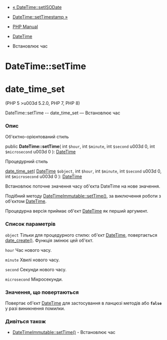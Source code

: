 - [« DateTime::setISODate](datetime.setisodate.md)
- [DateTime::setTimestamp »](datetime.settimestamp.md)

- [PHP Manual](index.md)
- [DateTime](class.datetime.md)
- Встановлює час

# DateTime::setTime

# date_time_set

(PHP 5 \>u003d 5.2.0, PHP 7, PHP 8)

DateTime::setTime -- date_time_set — Встановлює час

### Опис

Об'єктно-орієнтований стиль

public **DateTime::setTime**(
int `$hour`,
int `$minute`,
int `$second` u003d 0,
int `$microsecond` u003d 0
): [DateTime](class.datetime.md)

Процедурний стиль

[date_time_set](function.date-time-set.md)(
[DateTime](class.datetime.md) `$object`,
int `$hour`,
int `$minute`,
int `$second` u003d 0,
int `$microsecond` u003d 0
): [DateTime](class.datetime.md)

Встановлює поточне значення часу об'єкта DateTime на нове
значення.

Подібний методу
[DateTimeImmutable::setTime()](datetimeimmutable.settime.md), за
виключення роботи з об'єктом [DateTime](class.datetime.md).

Процедурна версія приймає об'єкт [DateTime](class.datetime.md)
як перший аргумент.

### Список параметрів

`object`
Тільки для процедурного стилю: об'єкт [DateTime](class.datetime.md),
повертається [date_create()](function.date-create.md). Функція
змінює цей об'єкт.

`hour`
Час нового часу.

`minute`
Хвилі нового часу.

`second`
Секунди нового часу.

`microsecond`
Мікросекунди.

### Значення, що повертаються

Повертає об'єкт [DateTime](class.datetime.md) для застосування в ланцюзі
методів або **`false`** у разі виникнення помилки.

### Дивіться також

- [DateTimeImmutable::setTime()](datetimeimmutable.settime.md) -
Встановлює час
